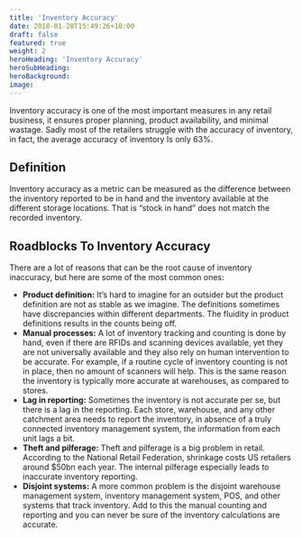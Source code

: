 ```yaml
---
title: 'Inventory Accuracy'
date: 2018-01-20T15:49:26+10:00
draft: false
featured: true
weight: 2
heroHeading: 'Inventory Accuracy'
heroSubHeading: 
heroBackground: 
image: 
---
```



Inventory accuracy is one of the most important measures in any retail business, it ensures proper planning, product availability, and minimal wastage. Sadly most of the retailers struggle with the accuracy of inventory, in fact, the average accuracy of inventory Is only 63%.

## Definition
Inventory accuracy as a metric can be measured as the difference between the inventory reported to be in hand and the inventory available at the different storage locations. That is “stock in hand” does not match the recorded inventory.

## Roadblocks To Inventory Accuracy
There are a lot of reasons that can be the root cause of inventory inaccuracy, but here are some of the most common ones:

- **Product definition:**
It’s hard to imagine for an outsider but the product definition are not as stable as we imagine. The definitions sometimes have discrepancies within different departments. The fluidity in product definitions results in the counts being off.
- **Manual processes:**
A lot of inventory tracking and counting is done by hand, even if there are RFIDs and scanning devices available, yet they are not universally available and they also rely on human intervention to be accurate. For example, if a routine cycle of inventory counting is not in place, then no amount of scanners will help. This is the same reason the inventory is typically more accurate at warehouses, as compared to stores.
- **Lag in reporting:**
Sometimes the inventory is not accurate per se, but there is a lag in the reporting. Each store, warehouse, and any other catchment area needs to report the inventory, in absence of a truly connected inventory management system, the information from each unit lags a bit.
- **Theft and pilferage:**
Theft and pilferage is a big problem in retail. According to the National Retail Federation, shrinkage costs US retailers around $50bn each year. The internal pilferage especially leads to inaccurate inventory reporting.
- **Disjoint systems:**
A more common problem is the disjoint warehouse management system, inventory management system, POS, and other systems that track inventory. Add to this the manual counting and reporting and you can never be sure of the inventory calculations are accurate.